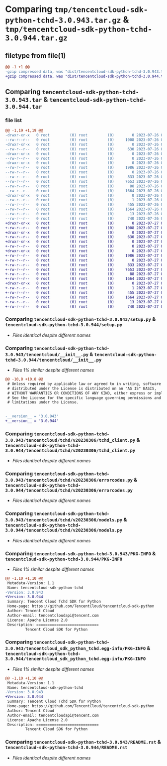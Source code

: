 # Comparing `tmp/tencentcloud-sdk-python-tchd-3.0.943.tar.gz` & `tmp/tencentcloud-sdk-python-tchd-3.0.944.tar.gz`

## filetype from file(1)

```diff
@@ -1 +1 @@
-gzip compressed data, was "dist/tencentcloud-sdk-python-tchd-3.0.943.tar", last modified: Wed Jul 26 00:45:05 2023, max compression
+gzip compressed data, was "dist/tencentcloud-sdk-python-tchd-3.0.944.tar", last modified: Thu Jul 27 02:24:11 2023, max compression
```

## Comparing `tencentcloud-sdk-python-tchd-3.0.943.tar` & `tencentcloud-sdk-python-tchd-3.0.944.tar`

### file list

```diff
@@ -1,19 +1,19 @@
-drwxr-xr-x   0 root         (0) root         (0)        0 2023-07-26 00:45:05.000000 tencentcloud-sdk-python-tchd-3.0.943/
--rw-r--r--   0 root         (0) root         (0)     1008 2023-07-26 00:45:05.000000 tencentcloud-sdk-python-tchd-3.0.943/setup.py
-drwxr-xr-x   0 root         (0) root         (0)        0 2023-07-26 00:45:05.000000 tencentcloud-sdk-python-tchd-3.0.943/tencentcloud/
--rw-r--r--   0 root         (0) root         (0)      630 2023-07-26 00:45:05.000000 tencentcloud-sdk-python-tchd-3.0.943/tencentcloud/__init__.py
-drwxr-xr-x   0 root         (0) root         (0)        0 2023-07-26 00:45:05.000000 tencentcloud-sdk-python-tchd-3.0.943/tencentcloud/tchd/
--rw-r--r--   0 root         (0) root         (0)        0 2023-07-26 00:45:05.000000 tencentcloud-sdk-python-tchd-3.0.943/tencentcloud/tchd/__init__.py
-drwxr-xr-x   0 root         (0) root         (0)        0 2023-07-26 00:45:05.000000 tencentcloud-sdk-python-tchd-3.0.943/tencentcloud/tchd/v20230306/
--rw-r--r--   0 root         (0) root         (0)     1986 2023-07-26 00:45:05.000000 tencentcloud-sdk-python-tchd-3.0.943/tencentcloud/tchd/v20230306/tchd_client.py
--rw-r--r--   0 root         (0) root         (0)        0 2023-07-26 00:45:05.000000 tencentcloud-sdk-python-tchd-3.0.943/tencentcloud/tchd/v20230306/__init__.py
--rw-r--r--   0 root         (0) root         (0)      833 2023-07-26 00:45:05.000000 tencentcloud-sdk-python-tchd-3.0.943/tencentcloud/tchd/v20230306/errorcodes.py
--rw-r--r--   0 root         (0) root         (0)     7653 2023-07-26 00:45:05.000000 tencentcloud-sdk-python-tchd-3.0.943/tencentcloud/tchd/v20230306/models.py
--rw-r--r--   0 root         (0) root         (0)       88 2023-07-26 00:45:05.000000 tencentcloud-sdk-python-tchd-3.0.943/setup.cfg
--rw-r--r--   0 root         (0) root         (0)     1664 2023-07-26 00:45:05.000000 tencentcloud-sdk-python-tchd-3.0.943/PKG-INFO
-drwxr-xr-x   0 root         (0) root         (0)        0 2023-07-26 00:45:05.000000 tencentcloud-sdk-python-tchd-3.0.943/tencentcloud_sdk_python_tchd.egg-info/
--rw-r--r--   0 root         (0) root         (0)        1 2023-07-26 00:45:05.000000 tencentcloud-sdk-python-tchd-3.0.943/tencentcloud_sdk_python_tchd.egg-info/dependency_links.txt
--rw-r--r--   0 root         (0) root         (0)      455 2023-07-26 00:45:05.000000 tencentcloud-sdk-python-tchd-3.0.943/tencentcloud_sdk_python_tchd.egg-info/SOURCES.txt
--rw-r--r--   0 root         (0) root         (0)     1664 2023-07-26 00:45:05.000000 tencentcloud-sdk-python-tchd-3.0.943/tencentcloud_sdk_python_tchd.egg-info/PKG-INFO
--rw-r--r--   0 root         (0) root         (0)       13 2023-07-26 00:45:05.000000 tencentcloud-sdk-python-tchd-3.0.943/tencentcloud_sdk_python_tchd.egg-info/top_level.txt
--rw-r--r--   0 root         (0) root         (0)      740 2023-07-26 00:45:05.000000 tencentcloud-sdk-python-tchd-3.0.943/README.rst
+drwxr-xr-x   0 root         (0) root         (0)        0 2023-07-27 02:24:11.000000 tencentcloud-sdk-python-tchd-3.0.944/
+-rw-r--r--   0 root         (0) root         (0)     1008 2023-07-27 02:24:11.000000 tencentcloud-sdk-python-tchd-3.0.944/setup.py
+drwxr-xr-x   0 root         (0) root         (0)        0 2023-07-27 02:24:11.000000 tencentcloud-sdk-python-tchd-3.0.944/tencentcloud/
+-rw-r--r--   0 root         (0) root         (0)      630 2023-07-27 02:24:11.000000 tencentcloud-sdk-python-tchd-3.0.944/tencentcloud/__init__.py
+drwxr-xr-x   0 root         (0) root         (0)        0 2023-07-27 02:24:11.000000 tencentcloud-sdk-python-tchd-3.0.944/tencentcloud/tchd/
+-rw-r--r--   0 root         (0) root         (0)        0 2023-07-27 02:24:11.000000 tencentcloud-sdk-python-tchd-3.0.944/tencentcloud/tchd/__init__.py
+drwxr-xr-x   0 root         (0) root         (0)        0 2023-07-27 02:24:11.000000 tencentcloud-sdk-python-tchd-3.0.944/tencentcloud/tchd/v20230306/
+-rw-r--r--   0 root         (0) root         (0)     1986 2023-07-27 02:24:11.000000 tencentcloud-sdk-python-tchd-3.0.944/tencentcloud/tchd/v20230306/tchd_client.py
+-rw-r--r--   0 root         (0) root         (0)        0 2023-07-27 02:24:11.000000 tencentcloud-sdk-python-tchd-3.0.944/tencentcloud/tchd/v20230306/__init__.py
+-rw-r--r--   0 root         (0) root         (0)      833 2023-07-27 02:24:11.000000 tencentcloud-sdk-python-tchd-3.0.944/tencentcloud/tchd/v20230306/errorcodes.py
+-rw-r--r--   0 root         (0) root         (0)     7653 2023-07-27 02:24:11.000000 tencentcloud-sdk-python-tchd-3.0.944/tencentcloud/tchd/v20230306/models.py
+-rw-r--r--   0 root         (0) root         (0)       88 2023-07-27 02:24:11.000000 tencentcloud-sdk-python-tchd-3.0.944/setup.cfg
+-rw-r--r--   0 root         (0) root         (0)     1664 2023-07-27 02:24:11.000000 tencentcloud-sdk-python-tchd-3.0.944/PKG-INFO
+drwxr-xr-x   0 root         (0) root         (0)        0 2023-07-27 02:24:11.000000 tencentcloud-sdk-python-tchd-3.0.944/tencentcloud_sdk_python_tchd.egg-info/
+-rw-r--r--   0 root         (0) root         (0)        1 2023-07-27 02:24:11.000000 tencentcloud-sdk-python-tchd-3.0.944/tencentcloud_sdk_python_tchd.egg-info/dependency_links.txt
+-rw-r--r--   0 root         (0) root         (0)      455 2023-07-27 02:24:11.000000 tencentcloud-sdk-python-tchd-3.0.944/tencentcloud_sdk_python_tchd.egg-info/SOURCES.txt
+-rw-r--r--   0 root         (0) root         (0)     1664 2023-07-27 02:24:11.000000 tencentcloud-sdk-python-tchd-3.0.944/tencentcloud_sdk_python_tchd.egg-info/PKG-INFO
+-rw-r--r--   0 root         (0) root         (0)       13 2023-07-27 02:24:11.000000 tencentcloud-sdk-python-tchd-3.0.944/tencentcloud_sdk_python_tchd.egg-info/top_level.txt
+-rw-r--r--   0 root         (0) root         (0)      740 2023-07-27 02:24:11.000000 tencentcloud-sdk-python-tchd-3.0.944/README.rst
```

### Comparing `tencentcloud-sdk-python-tchd-3.0.943/setup.py` & `tencentcloud-sdk-python-tchd-3.0.944/setup.py`

 * *Files identical despite different names*

### Comparing `tencentcloud-sdk-python-tchd-3.0.943/tencentcloud/__init__.py` & `tencentcloud-sdk-python-tchd-3.0.944/tencentcloud/__init__.py`

 * *Files 1% similar despite different names*

```diff
@@ -10,8 +10,8 @@
 # Unless required by applicable law or agreed to in writing, software
 # distributed under the License is distributed on an "AS IS" BASIS,
 # WITHOUT WARRANTIES OR CONDITIONS OF ANY KIND, either express or implied.
 # See the License for the specific language governing permissions and
 # limitations under the License.
 
 
-__version__ = '3.0.943'
+__version__ = '3.0.944'
```

### Comparing `tencentcloud-sdk-python-tchd-3.0.943/tencentcloud/tchd/v20230306/tchd_client.py` & `tencentcloud-sdk-python-tchd-3.0.944/tencentcloud/tchd/v20230306/tchd_client.py`

 * *Files identical despite different names*

### Comparing `tencentcloud-sdk-python-tchd-3.0.943/tencentcloud/tchd/v20230306/errorcodes.py` & `tencentcloud-sdk-python-tchd-3.0.944/tencentcloud/tchd/v20230306/errorcodes.py`

 * *Files identical despite different names*

### Comparing `tencentcloud-sdk-python-tchd-3.0.943/tencentcloud/tchd/v20230306/models.py` & `tencentcloud-sdk-python-tchd-3.0.944/tencentcloud/tchd/v20230306/models.py`

 * *Files identical despite different names*

### Comparing `tencentcloud-sdk-python-tchd-3.0.943/PKG-INFO` & `tencentcloud-sdk-python-tchd-3.0.944/PKG-INFO`

 * *Files 1% similar despite different names*

```diff
@@ -1,10 +1,10 @@
 Metadata-Version: 1.1
 Name: tencentcloud-sdk-python-tchd
-Version: 3.0.943
+Version: 3.0.944
 Summary: Tencent Cloud Tchd SDK for Python
 Home-page: https://github.com/TencentCloud/tencentcloud-sdk-python
 Author: Tencent Cloud
 Author-email: tencentcloudapi@tencent.com
 License: Apache License 2.0
 Description: ============================
         Tencent Cloud SDK for Python
```

### Comparing `tencentcloud-sdk-python-tchd-3.0.943/tencentcloud_sdk_python_tchd.egg-info/PKG-INFO` & `tencentcloud-sdk-python-tchd-3.0.944/tencentcloud_sdk_python_tchd.egg-info/PKG-INFO`

 * *Files 1% similar despite different names*

```diff
@@ -1,10 +1,10 @@
 Metadata-Version: 1.1
 Name: tencentcloud-sdk-python-tchd
-Version: 3.0.943
+Version: 3.0.944
 Summary: Tencent Cloud Tchd SDK for Python
 Home-page: https://github.com/TencentCloud/tencentcloud-sdk-python
 Author: Tencent Cloud
 Author-email: tencentcloudapi@tencent.com
 License: Apache License 2.0
 Description: ============================
         Tencent Cloud SDK for Python
```

### Comparing `tencentcloud-sdk-python-tchd-3.0.943/README.rst` & `tencentcloud-sdk-python-tchd-3.0.944/README.rst`

 * *Files identical despite different names*

